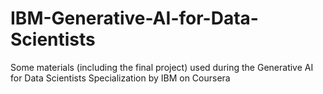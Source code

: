 # IBM-Generative-AI-for-Data-Scientists
Some materials (including the final project) used during the Generative AI for Data Scientists Specialization by IBM on Coursera 
